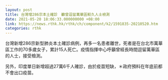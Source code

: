 ```yaml
---
layout: post
title: 台灣增286宗本土確診　籲曾逗留萬華區較久人士檢測
date: 2021-05-20 18:06:33.000000000 +08:00
link: https://news.rthk.hk/rthk/ch/component/k2/1591835-20210520.htm
categories: rthk
---
```


台灣新增286宗新型肺炎本土確診病例，再多一名患者離世，死者是在台北市萬華區工作的70多歲女子，累計15人死亡。疫情指揮中心呼籲曾經長時間逗留萬華區的人士，接受檢測。

另外，印度單日新增超過27萬6千人確診，由於疫苗短缺，＊政府預料在年底前都不會出口疫苗。
